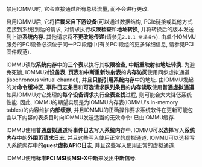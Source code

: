 禁用IOMMU时, 它会直接通过所有总线流量, 而不会进行更改. 

启用IOMMU后, 它将**拦截来自下游设备**(可以通过数据结构, PCIe链接或其他方式连接到系统)到达的请求, 对请求执行**权限检查**和**地址转换**, 并将转换后的版本发送到上游**系统内存**. 其他请求将**不更改地传递**(请参见`2.1.1 常规操作`). 由单个IOMMU服务的PCI设备必须位于同一PCI段组中(有关PCI段组的更多详细信息, 请参见PCI固件规范). 

IOMMU读取**系统内存**中的**三个表**以执行其**权限检查**, **中断重映射**和**地址转换**. 为避免死锁, IOMMU对**设备表**, **页表**和**中断重新映射表**的**内存访问**使用同步虚拟通道(isochronous virtual channel), 并且**只能引用系统内存**中的地址. 由IOMMU发起的对**命令缓冲区**, **事件日志条目**和**可选请求队列条目**的**内存读取**使用**普通虚拟通道**. 如果IOMMU对它处理的**每个设备请求**执行**全表查找**过程, 则可能会大大降低系统性能. 因此, IOMMU的期望实现是为IOMMU内存表(IOMMU's in-memory tables)的内容维护**内部缓存**, 并且IOMMU的正确操作要求系统软件在更新可能包含以下内容的表条目时向IOMMU发送适当的无效命令: 已由IOMMU缓存. 

IOMMU使用**普通虚拟通道**将**事件日志**写入**系统内存**中.  IOMMU**可以选择**写入**系统内存**中的**外围页请求日志**, 并且这些写入使用正常的虚拟通道.  IOMMU可以选择写入系统内存中的**guest虚拟APIC日志**, 并且这些写入使用正常的虚拟通道. 

IOMMU使用**标准PCI MSI**或**MSI-X中断**来发出**中断信号**. 